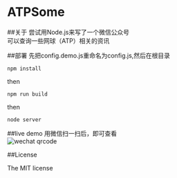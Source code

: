 # ATPSome
##关于
尝试用Node.js来写了一个微信公众号   
可以查询一些网球（ATP）相关的资讯

##部署
先把config.demo.js重命名为config.js,然后在根目录
```
npm install 
```
then
```
npm run build
```
then
```
node server
```

##live demo
用微信扫一扫后，即可查看      
![wechat qrcode](https://github.com/hwen/ATPSome/blob/master/src/asserts/img/qrcode.jpg)

##License

The MIT license
